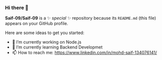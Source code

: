 ### Hi there 👋


**Saif-09/Saif-09** is a ✨ _special_ ✨ repository because its `README.md` (this file) appears on your GitHub profile.

Here are some ideas to get you started:

- 🔭 I’m currently working on Node.js
- 🌱 I’m currently learning Backend Developmet
- 📫 How to reach me: https://www.linkedin.com/in/mohd-saif-134076141/


